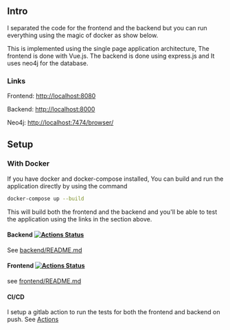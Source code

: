## Intro

I separated the code for the frontend and the backend but you can run everything using the magic of docker as show below.

This is implemented using the single page application architecture, The frontend is done with Vue.js. The backend is done using express.js and It uses neo4j for the database.

### Links

Frontend: [http://localhost:8080](http://localhost:8080)

Backend: [http://localhost:8000](http://localhost:8000)

Neo4j: [http://localhost:7474/browser/](http://localhost:7474/browser/)

## Setup

### With Docker

If you have docker and docker-compose installed, You can build and run the application directly by using the command

```bash
docker-compose up --build
```

This will build both the frontend and the backend and you'll be able to test the application using the links in the section above.

#### Backend [![Actions Status](https://github.com/AchoArnold/tree-visualisation/workflows/Backend/badge.svg)](https://github.com/AchoArnold/tree-visualisation/actions?query=workflow%3ABackend)

See [backend/README.md](./backend)

#### Frontend [![Actions Status](https://github.com/AchoArnold/tree-visualisation/workflows/Frontend/badge.svg)](https://github.com/AchoArnold/tree-visualisation/actions?query=workflow%3AFrontend)

see [frontend/README.md](./frontend)

#### CI/CD

I setup a gitlab action to run the tests for both the frontend and backend on push. See [Actions](./actions)